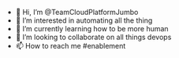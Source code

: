 - 👋 Hi, I’m @TeamCloudPlatformJumbo
- 👀 I’m interested in automating all the thing
- 🌱 I’m currently learning how to be more human
- 💞️ I’m looking to collaborate on all things devops
- 📫 How to reach me #enablement

<!---
TeamCloudPlatformJumbo/TeamCloudPlatformJumbo is a ✨ special ✨ repository because its `README.md` (this file) appears on your GitHub profile.
You can click the Preview link to take a look at your changes.
--->
